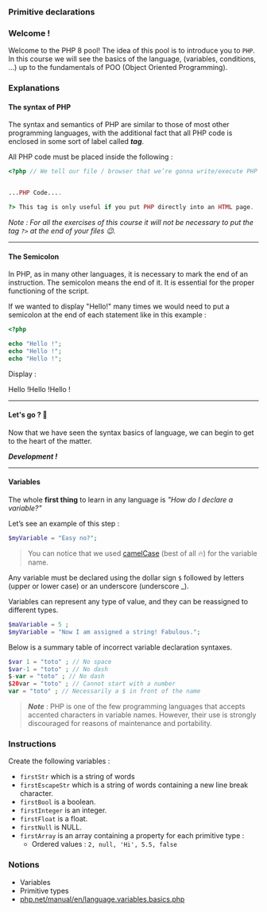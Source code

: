 ### Primitive declarations

### Welcome !

Welcome to the PHP 8 pool! The idea of this pool is to introduce you to `PHP`.
In this course we will see the basics of the language, (variables, conditions, ...) up to the fundamentals of POO (Object Oriented Programming).

### Explanations

#### The syntax of PHP

The syntax and semantics of PHP are similar to those of most other programming languages, with the additional fact that all PHP code is enclosed in some sort of label called **_tag_**.

All PHP code must be placed inside the following :

```php
<?php // We tell our file / browser that we’re gonna write/execute PHP code


...PHP Code....

?> This tag is only useful if you put PHP directly into an HTML page.
```

_Note : For all the exercises of this course it will not be necessary to put the tag `?>` at the end of your files 😉._

---

#### The Semicolon

In PHP, as in many other languages, it is necessary to mark the end of an instruction.
The semicolon means the end of it. It is essential for the proper functioning of the script.

If we wanted to display "Hello!" many times we would need to put a semicolon at the end of each statement like in this
example :

```php
<?php

echo "Hello !";
echo "Hello !";
echo "Hello !";
```

Display :

Hello !Hello !Hello !

---

#### Let's go ? 🙌

Now that we have seen the syntax basics of language, we can begin to get to the heart of the matter.

**_Development !_**

---

#### Variables

The whole **first thing** to learn in any language is _"How do I declare a variable?"_

Let’s see an example of this step :

```php
$myVariable = "Easy no?";
```

> You can notice that we used [camelCase](https://en.wikipedia.org/wiki/Camel_case) (best of all 🔥) for the variable name.

Any variable must be declared using the dollar sign `$` followed by letters (upper or lower case) or an underscore (underscore \_).

Variables can represent any type of value, and they can be reassigned to different types.

```php
$maVariable = 5 ;
$myVariable = "Now I am assigned a string! Fabulous.";
```

Below is a summary table of incorrect variable declaration syntaxes.

```php
$var 1 = "toto" ; // No space
$var-1 = "toto" ; // No dash
$-var = "toto" ; // No dash
$20var = "toto" ; // Cannot start with a number
var = "toto" ; // Necessarily a $ in front of the name
```

> **_Note_** : PHP is one of the few programming languages that accepts accented characters in variable names. However, their use is strongly discouraged for reasons of maintenance and portability.

### Instructions

Create the following variables :

- `firstStr` which is a string of words
- `firstEscapeStr` which is a string of words containing a new line break character.
- `firstBool` is a boolean.
- `firstInteger` is an integer.
- `firstFloat` is a float.
- `firstNull` is NULL.
- `firstArray` is an array containing a property for each primitive type :
  - Ordered values : `2, null, 'Hi', 5.5, false`

### Notions

- Variables
- Primitive types
- [php.net/manual/en/language.variables.basics.php](https://php.net/manual/en/language.variables.basics.php)